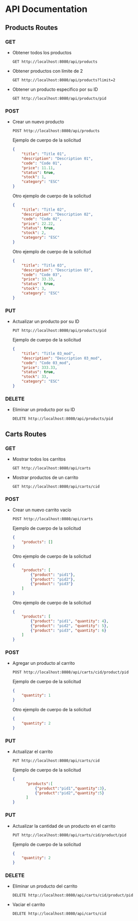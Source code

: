 # API Documentation

## Products Routes

### GET

- Obtener todos los productos
  ```
  GET http://localhost:8080/api/products
  ```

- Obtener productos con límite de 2
  ```
  GET http://localhost:8080/api/products?limit=2
  ```

- Obtener un producto específico por su ID
  ```
  GET http://localhost:8080/api/products/pid
  ```

### POST

- Crear un nuevo producto
  ```
  POST http://localhost:8080/api/products
  ```

  Ejemplo de cuerpo de la solicitud
  ```json
  {
      "title": "Title 01",
      "description": "Description 01",
      "code": "Code 01",
      "price": 11.11,
      "status": true,
      "stock": 1,
      "category": "ESC"
  }
  ```

  Otro ejemplo de cuerpo de la solicitud
  ```json
  {
      "title": "Title 02",
      "description": "Description 02",
      "code": "Code 02",
      "price": 22.22,
      "status": true,
      "stock": 2,
      "category": "ESC"
  }
  ```

  Otro ejemplo de cuerpo de la solicitud
  ```json
  {
      "title": "Title 03",
      "description": "Description 03",
      "code": "Code 03",
      "price": 33.33,
      "status": true,
      "stock": 3,
      "category": "ESC"
  }
  ```

### PUT

- Actualizar un producto por su ID
  ```
  PUT http://localhost:8080/api/products/pid
  ```

  Ejemplo de cuerpo de la solicitud
  ```json
  {
      "title": "Title 03_mod",
      "description": "Description 03_mod",
      "code": "Code 03_mod",
      "price": 333.33,
      "status": true,
      "stock": 33,
      "category": "ESC"
  }
  ```

### DELETE

- Eliminar un producto por su ID
  ```
  DELETE http://localhost:8080/api/products/pid
  ```

## Carts Routes

### GET

- Mostrar todos los carritos
  ```
  GET http://localhost:8080/api/carts
  ```

- Mostrar productos de un carrito
  ```
  GET http://localhost:8080/api/carts/cid
  ```

### POST

- Crear un nuevo carrito vacío
  ```
  POST http://localhost:8080/api/carts
  ```

  Ejemplo de cuerpo de la solicitud
  ```json
  {
      "products": []
  }
  ```

  Otro ejemplo de cuerpo de la solicitud
  ```json
  {
      "products": [
          {"product": "pid1"},
          {"product": "pid2"},
          {"product": "pid3"}
      ]
  }
  ```

  Otro ejemplo de cuerpo de la solicitud
  ```json
  {
      "products": [
          {"product": "pid1", "quantity": 4},
          {"product": "pid2", "quantity": 5},
          {"product": "pid3", "quantity": 6}
      ]
  }
  ```

### POST

- Agregar un producto al carrito
  ```
  POST http://localhost:8080/api/carts/cid/product/pid
  ```

  Ejemplo de cuerpo de la solicitud
  ```json
  {
      "quantity": 1
  }
  ```

  Otro ejemplo de cuerpo de la solicitud
  ```json
  {
      "quantity": 2
  }
  ```

### PUT

- Actualizar el carrito
  ```
  PUT http://localhost:8080/api/carts/cid
  ```

  Ejemplo de cuerpo de la solicitud
  ```json
  {
        "products":[
            {"product":"pid1","quantity":3},
            {"product":"pid2","quantity":5}
        ]
  }
  ```

### PUT

- Actualizar la cantidad de un producto en el carrito
  ```
  PUT http://localhost:8080/api/carts/cid/product/pid
  ```

  Ejemplo de cuerpo de la solicitud
  ```json
  {
      "quantity": 2
  }
  ```

### DELETE

- Eliminar un producto del carrito
  ```
  DELETE http://localhost:8080/api/carts/cid/product/pid
  ```

- Vaciar el carrito
  ```
  DELETE http://localhost:8080/api/carts/cid
  ```
